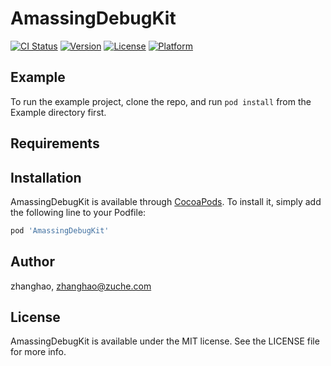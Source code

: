 # AmassingDebugKit

[![CI Status](https://img.shields.io/travis/zhanghao/AmassingDebugKit.svg?style=flat)](https://travis-ci.org/zhanghao/AmassingDebugKit)
[![Version](https://img.shields.io/cocoapods/v/AmassingDebugKit.svg?style=flat)](https://cocoapods.org/pods/AmassingDebugKit)
[![License](https://img.shields.io/cocoapods/l/AmassingDebugKit.svg?style=flat)](https://cocoapods.org/pods/AmassingDebugKit)
[![Platform](https://img.shields.io/cocoapods/p/AmassingDebugKit.svg?style=flat)](https://cocoapods.org/pods/AmassingDebugKit)

## Example

To run the example project, clone the repo, and run `pod install` from the Example directory first.

## Requirements

## Installation

AmassingDebugKit is available through [CocoaPods](https://cocoapods.org). To install
it, simply add the following line to your Podfile:

```ruby
pod 'AmassingDebugKit'
```

## Author

zhanghao, zhanghao@zuche.com

## License

AmassingDebugKit is available under the MIT license. See the LICENSE file for more info.
